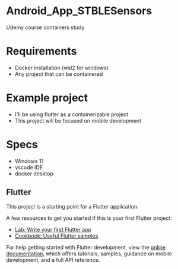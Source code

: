
# Android_App_STBLESensors

Udemy course containers study

# Requirements

- Docker installation (wsl2 for windows)
- Any project that can be containered

# Example project

- I'll be using flutter as a containerizable project
- This project will be focused on mobile development

# Specs

- Windows 11
- vscode IDE
- docker desktop

## Flutter

This project is a starting point for a Flutter application.

A few resources to get you started if this is your first Flutter project:

- [Lab: Write your first Flutter app](https://docs.flutter.dev/get-started/codelab)
- [Cookbook: Useful Flutter samples](https://docs.flutter.dev/cookbook)

For help getting started with Flutter development, view the
[online documentation](https://docs.flutter.dev/), which offers tutorials,
samples, guidance on mobile development, and a full API reference.
